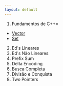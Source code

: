 ```yaml
---
layout: default
---
```

1. Fundamentos de C++=
  - [Vector](./pages/fundamentos/vector/)
  - [Set](./pages/fundamentos/set/)

2. Ed's Lineares
3. Ed's Não Lineares
4. Prefix Sum
5. Delta Encoding
6. Busca Completa
7. Divisão e Conquista
8. Two Pointers

